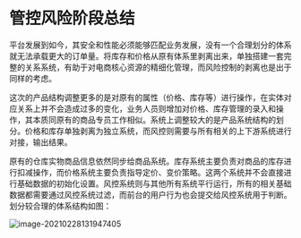 # 管控风险阶段总结



平台发展到如今，其安全和性能必须能够匹配业务发展，没有一个合理划分的体系就无法承载更大的订单量。将库存和价格从原有体系里剥离出来，单独搭建一套完整的关系系统，有助于对电商核心资源的精细化管理，而风险控制的剥离也是出于同样的考虑。

这次的产品结构调整更多的是对原有的属性（价格、库存等）进行操作，在实体对应关系上并不会造成过多的变化，业务人员则增加对价格、库存管理的录入和操作，其本质同原有的商品专员工作相似。系统上调整较大的是产品系统结构的划分。价格和库存单独剥离为独立系统，而风控则需要与所有相关的上下游系统进行对接，输出结果。

原有的仓库实物商品信息依然同步给商品系统。库存系统主要负责对商品的库存进行扣减操作，而价格系统主要负责指导定价、变价策略。这两个系统并不会直接进行基础数据的初始化设置。风控系统则与其他所有系统平行运行，所有的相关基础数据都需要通过风控系统过滤，而前台的用户行为也会提交给风控系统用于判断。划分较合理的体系结构如图：

![image-20210228131947405](http://qiniu.hivan.me/picGo/20210228131947.png)